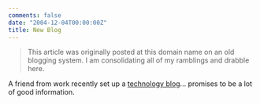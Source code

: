 ```yaml
---
comments: false
date: "2004-12-04T00:00:00Z"
title: New Blog
---
```


> This article was originally posted at this domain name on an old blogging system.  I am consolidating all of my ramblings and drabble here.

A friend from work recently set up a [technology blog][1]... promises to be a lot of good information.

[1]: http://enigmamachine.blogspot.com/